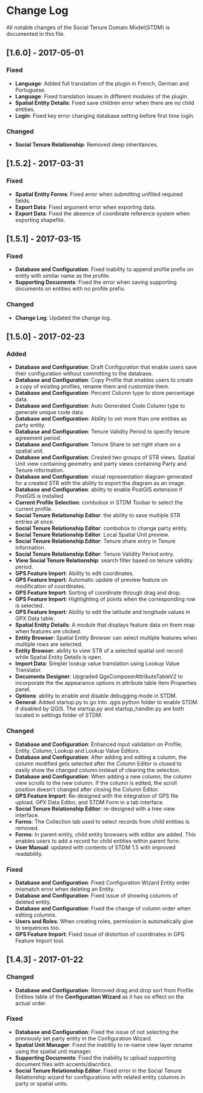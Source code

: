 # Change Log
All notable changes of the Social Tenure Domain Model(STDM) is documented in this file.
## [1.6.0] - 2017-05-01
### Fixed
- **Language**: Added full translation of the plugin in French, German and Portuguese.
- **Language**: Fixed translation issues in different modules of the plugin.
- **Spatial Entity Details**: Fixed save children error when there are no child entities.
- **Login**: Fixed key error changing database setting before first time login.

### Changed
- **Social Tenure Relationship**: Removed deep inheritances.

## [1.5.2] - 2017-03-31
### Fixed
- **Spatial Entity Forms**: Fixed error when submitting unfilled required fields.
- **Export Data**: Fixed argument error when exporting data.
- **Export Data**: Fixed the absence of coordinate reference system when exporting shapefile.

## [1.5.1] - 2017-03-15
### Fixed
- **Database and Configuration**: Fixed inability to append profile prefix on entity
with similar name as the profile.
- **Supporting Documents**: Fixed the error when saving supporting documents on
entities with no profile prefix.

### Changed
- **Change Log**: Updated the change log.

## [1.5.0] - 2017-02-23

### Added
- **Database and Configuration**: Draft Configuration that enable users save their
configuration without committing to the database.
- **Database and Configuration**: Copy Profile that enables users to create a copy
of existing profiles, rename them and customize them.
- **Database and Configuration**: Percent Column type to store percentage data.
- **Database and Configuration**: Auto Generated Code Column type to generate
 unique code data.
- **Database and Configuration**: Ability to set more than one entities as party entity.
- **Database and Configuration**: Tenure Validity Period to specify tenure agreement period.
- **Database and Configuration**: Tenure Share to set right share on a spatial unit.
- **Database and Configuration**: Created two groups of STR views. Spatial Unit view containing
geometry and party views containing Party and Tenure information.
- **Database and Configuration**: visual representation diagram generated for
a created STR with the ability to export the diagram as an image.
- **Database and Configuration**: ability to enable PostGIS extension
if PostGIS is installed.
- **Current Profile Selection**: combobox in STDM Toobar to select the current profile.
- **Social Tenure Relationship Editor**: the ability to save multiple STR entries at once.
- **Social Tenure Relationship Editor**: combobox to change party entity.
- **Social Tenure Relationship Editor**: Local Spatial Unit preview.
- **Social Tenure Relationship Editor**: Tenure share entry in Tenure Information.
- **Social Tenure Relationship Editor**: Tenure Validity Period entry.
- **View Social Tenure Relationship**: search filter based on tenure validity period.
- **GPS Feature Import**: Ability to edit coordinates.
- **GPS Feature Import**: Automatic update of preview feature on modification of coordinates.
- **GPS Feature Import**: Sorting of coordinate through drag and drop.
- **GPS Feature Import**: Highlighting of points when the corresponding row is selected.
- **GPS Feature Import**: Ability to edit the latitude and longitude values in GPX Data table.
- **Spatial Entity Details**: A module that displays feature data on them map
when features are clicked.
- **Entity Browser**: Spatial Entity Browser can select multiple features
when multiple rows are selected.
- **Entity Browser**: ability to view STR of a selected spatial unit record
while Spatial Entity Details is open.
- **Import Data**: Simpler lookup value translation using Lookup Value Translator.
- **Documents Designer**: Upgraded QgsComposerAttributeTableV2 to incorporate
the the appearance options in attribute table Item Properties panel.
- **Options**: ability to enable and disable debugging mode in STDM.
- **General**: Added startup.py to go into .qgis python folder to enable STDM if disabled by QGIS.
The startup.py and startup_handler.py are both located in settings folder of STDM.

### Changed
- **Database and Configuration**: Enhanced input validation on Profile, Entity,
Column, Lookup and Lookup Value Editors.
- **Database and Configuration**: After adding and editing a column, the column modified
gets selected after the Column Editor is closed to easily show the changed column instead of
clearing the selection.
- **Database and Configuration**: When adding a new column, the column view scrolls to the new column.
If the column is edited, the scroll position doesn't changed after closing the Column Editor.
- **GPS Feature Import**: Re-designed with the integration of GPS file upload,
GPX Data Editor, and STDM Form in a tab interface.
- **Social Tenure Relationship Editor**: re-designed with a tree view interface.
- **Forms**: The Collection tab used to select records from child entities is removed.
- **Forms**: In parent entity, child entity browsers with editor are added.
This enables users to add a record for child entities within parent form.
- **User Manual**: updated with contents of STDM 1.5 with improved readability.

### Fixed
- **Database and Configuration**: Fixed Configuration Wizard Entity order mismatch
 error when deleting an Entity.
- **Database and Configuration**: Fixed issue of showing columns of deleted entity.
- **Database and Configuration**: Fixed the change of column order when editing columns.
- **Users and Roles**: When creating roles, permission is automatically give to sequences too.
- **GPS Feature Import**: Fixed issue of distortion of coordinates in GPS
Feature Import tool.

## [1.4.3] - 2017-01-22

### Changed
- **Database and Configuration**: Removed drag and drop sort from Profile
Entities table of the **Configuration Wizard** as it has no effect on the
actual order.

### Fixed
- **Database and Configuration**: Fixed the issue of not selecting the previously
set party entity in the Configuration Wizard.
- **Spatial Unit Manager**: Fixed the inability to re-name view layer rename
using the spatial unit manager.
- **Supporting Documents**: Fixed the inability to upload supporting document
files with accents/diacritics.
- **Social Tenure Relationship Editor**: Fixed error in the Social Tenure
Relationship wizard for configurations with related entity columns in party
or spatial units.
